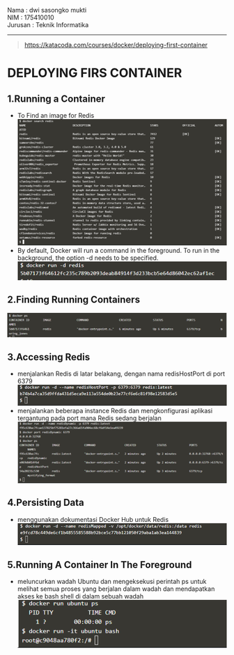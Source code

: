 Nama    : dwi sasongko mukti  
NIM     : 175410010  
Jurusan : Teknik Informatika  
_________________  


>https://katacoda.com/courses/docker/deploying-first-container
# DEPLOYING FIRS CONTAINER  
## 1.Running a Container  
- To Find an image for Redis  
![1](image/1.PNG)  
- By default, Docker will run a command in the foreground. To run in the background, the option -d needs to be specified.  
![2](image/2.PNG)  

## 2.Finding Running Containers  
![3](image/3.PNG)  

## 3.Accessing Redis  
- menjalankan Redis di latar belakang, dengan nama redisHostPort di port 6379
![4](image/4.PNG)  
- menjalankan beberapa instance Redis dan mengkonfigurasi aplikasi tergantung pada port mana Redis sedang berjalan  
![5](image/5.PNG)  

## 4.Persisting Data  
- menggunakan dokumentasi Docker Hub untuk Redis  
![6](image/6.PNG)  

## 5.Running A Container In The Foreground  
- meluncurkan wadah Ubuntu dan mengeksekusi perintah ps untuk melihat semua proses yang berjalan dalam wadah dan mendapatkan akses ke bash shell di dalam sebuah wadah  
![7](image/7.PNG)